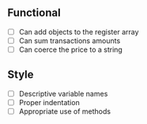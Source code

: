## Functional

* [ ] Can add objects to the register array
* [ ] Can sum transactions amounts
* [ ] Can coerce the price to a string

## Style

* [ ] Descriptive variable names
* [ ] Proper indentation
* [ ] Appropriate use of methods
